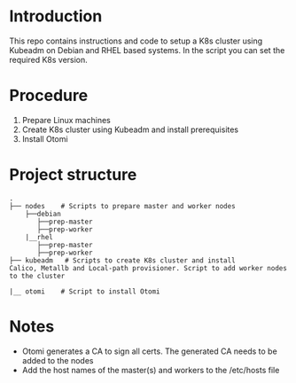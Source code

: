 # Introduction
This repo contains instructions and code to setup a K8s cluster using Kubeadm on Debian and RHEL based systems. In the script you can set the required K8s version.

# Procedure

1. Prepare Linux machines
2. Create K8s cluster using Kubeadm and install prerequisites
3. Install Otomi

# Project structure
```
.
├── nodes    # Scripts to prepare master and worker nodes
    ├──debian
       ├──prep-master
       ├──prep-worker
    |__rhel
       ├──prep-master
       ├──prep-worker
├── kubeadm   # Scripts to create K8s cluster and install 
Calico, Metallb and Local-path provisioner. Script to add worker nodes to the cluster
  
|__ otomi    # Script to install Otomi
```

# Notes

- Otomi generates a CA to sign all certs. The generated CA needs to be added to the nodes
- Add the host names of the master(s) and workers to the /etc/hosts file
